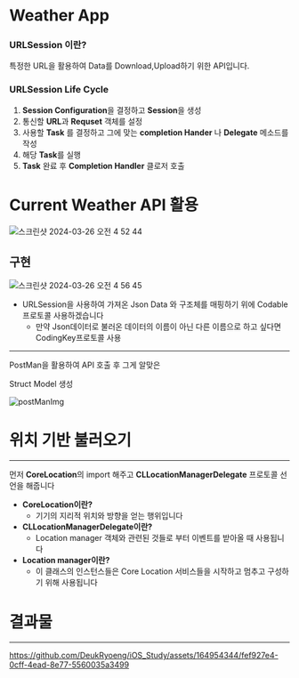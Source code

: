 # Weather App

### URLSession 이란?

특정한 URL을 활용하여 Data를 Download,Upload하기 위한 API입니다.

### URLSession Life Cycle

1. **Session Configuration**을 결정하고 **Session**을 생성
2. 통신할 **URL**과 **Requset** 객체를 설정
3. 사용할 **Task** 를 결정하고 그에 맞는 **completion Hander** 나 **Delegate** 메소드를 작성
4. 해당 **Task**를 실행
5. **Task** 완료 후 **Completion Handler** 클로저 호출

# Current Weather API 활용
![스크린샷 2024-03-26 오전 4 52 44](https://github.com/DeukRyoeng/iOS_Study/assets/164954344/9a8b894e-5dff-406d-9900-6bc61e170de4)

## 구현
![스크린샷 2024-03-26 오전 4 56 45](https://github.com/DeukRyoeng/iOS_Study/assets/164954344/0943b99f-2bd3-423f-bb8b-2d5a822835df)

- URLSession을 사용하여 가져온 Json Data 와 구조체를 매핑하기 위에 Codable프로토콜 사용하겠습니다
    - 만약 Json데이터로 불러온 데이터의 이름이 아닌 다른 이름으로 하고 싶다면 CodingKey프로토콜 사용


---

PostMan을 활용하여 API 호출 후 그게 알맞은

Struct Model 생성

![postManImg](https://ibb.co/NFvJM24)

# 위치 기반 불러오기

---

먼저 **CoreLocation**의 import 해주고 **CLLocationManagerDelegate** 프로토콜 선언을 해줍니다 

- **CoreLocation이란?**
    - 기기의 지리적 위치와 방향을 얻는 행위입니다
- **CLLocationManagerDelegate이란?**
    - Location manager 객체와 관련된 것들로 부터 이벤트를 받아올 때 사용됩니다
- **Location manager이란?**
    - 이 클래스의 인스턴스들은 Core Location 서비스들을 시작하고 멈추고 구성하기 위해 사용됩니다

# 결과물

---



https://github.com/DeukRyoeng/iOS_Study/assets/164954344/fef927e4-0cff-4ead-8e77-5560035a3499


